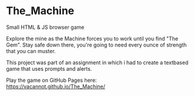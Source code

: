 # The_Machine
Small HTML &amp; JS browser game

Explore the mine as the Machine forces you to work until you find "The Gem".
Stay safe down there, you're going to need every ounce of strength that you can muster.

This project was part of an assignment in which i had to create a textbased game that uses prompts and alerts.

Play the game on GitHub Pages here: https://vacannot.github.io/The_Machine/


